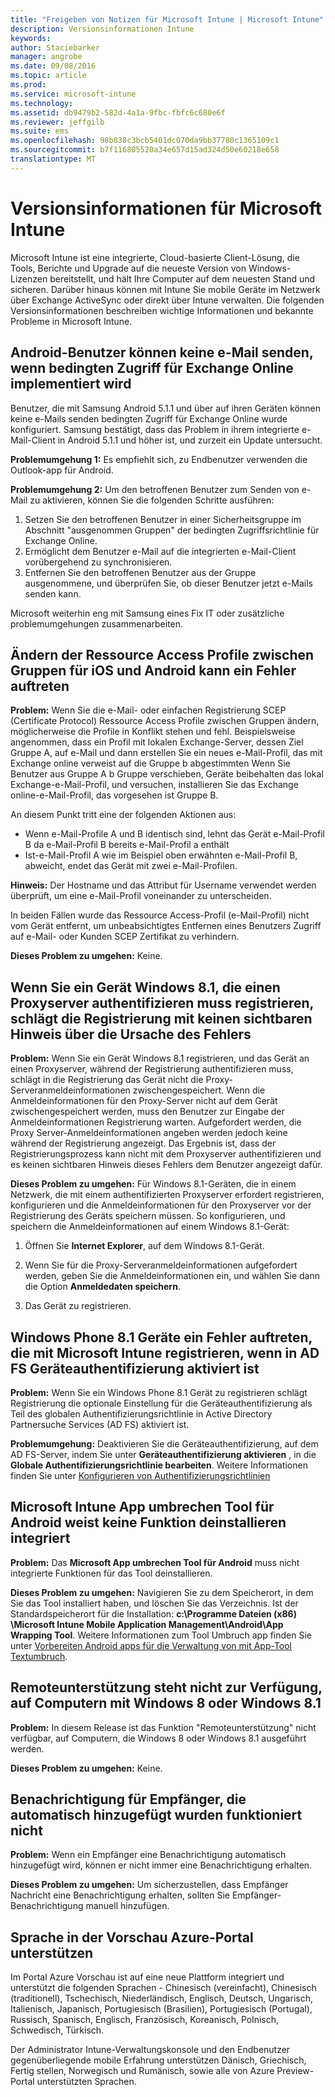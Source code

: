 ```yaml
---
title: "Freigeben von Notizen für Microsoft Intune | Microsoft Intune"
description: Versionsinformationen Intune
keywords: 
author: Staciebarker
manager: angrobe
ms.date: 09/08/2016
ms.topic: article
ms.prod: 
ms.service: microsoft-intune
ms.technology: 
ms.assetid: db9479b2-582d-4a1a-9fbc-fbfc6c680e6f
ms.reviewer: jeffgilb
ms.suite: ems
ms.openlocfilehash: 98b838c3bcb5401dc070da9bb37780c1365109c1
ms.sourcegitcommit: b7f116805520a34e657d15ad324d50e60218e658
translationtype: MT
---
```

# Versionsinformationen für Microsoft Intune
Microsoft Intune ist eine integrierte, Cloud-basierte Client-Lösung, die Tools, Berichte und Upgrade auf die neueste Version von Windows-Lizenzen bereitstellt, und hält Ihre Computer auf dem neuesten Stand und sicheren. Darüber hinaus können mit Intune Sie mobile Geräte im Netzwerk über Exchange ActiveSync oder direkt über Intune verwalten. Die folgenden Versionsinformationen beschreiben wichtige Informationen und bekannte Probleme in Microsoft Intune.


## Android-Benutzer können keine e-Mail senden, wenn bedingten Zugriff für Exchange Online implementiert wird

Benutzer, die mit Samsung Android 5.1.1 und über auf ihren Geräten können keine e-Mails senden bedingten Zugriff für Exchange Online wurde konfiguriert. Samsung bestätigt, dass das Problem in ihrem integrierte e-Mail-Client in Android 5.1.1 und höher ist, und zurzeit ein Update untersucht.

**Problemumgehung 1:** Es empfiehlt sich, zu Endbenutzer verwenden die Outlook-app für Android.

**Problemumgehung 2:** Um den betroffenen Benutzer zum Senden von e-Mail zu aktivieren, können Sie die folgenden Schritte ausführen:

1. Setzen Sie den betroffenen Benutzer in einer Sicherheitsgruppe im Abschnitt "ausgenommen Gruppen" der bedingten Zugriffsrichtlinie für Exchange Online.
2. Ermöglicht dem Benutzer e-Mail auf die integrierten e-Mail-Client vorübergehend zu synchronisieren.
3. Entfernen Sie den betroffenen Benutzer aus der Gruppe ausgenommene, und überprüfen Sie, ob dieser Benutzer jetzt e-Mails senden kann.

Microsoft weiterhin eng mit Samsung eines Fix IT oder zusätzliche problemumgehungen zusammenarbeiten.



## Ändern der Ressource Access Profile zwischen Gruppen für iOS und Android kann ein Fehler auftreten
**Problem:** Wenn Sie die e-Mail- oder einfachen Registrierung SCEP (Certificate Protocol) Ressource Access Profile zwischen Gruppen ändern, möglicherweise die Profile in Konflikt stehen und fehl. Beispielsweise angenommen, dass ein Profil mit lokalen Exchange-Server, dessen Ziel Gruppe A, auf e-Mail und dann erstellen Sie ein neues e-Mail-Profil, das mit Exchange online verweist auf die Gruppe b abgestimmten Wenn Sie Benutzer aus Gruppe A b Gruppe verschieben, Geräte beibehalten das lokal Exchange-e-Mail-Profil, und versuchen, installieren Sie das Exchange online-e-Mail-Profil, das vorgesehen ist Gruppe B.

An diesem Punkt tritt eine der folgenden Aktionen aus: 
* Wenn e-Mail-Profile A und B identisch sind, lehnt das Gerät e-Mail-Profil B da e-Mail-Profil B bereits e-Mail-Profil a enthält
* Ist-e-Mail-Profil A wie im Beispiel oben erwähnten e-Mail-Profil B, abweicht, endet das Gerät mit zwei e-Mail-Profilen.

**Hinweis:** Der Hostname und das Attribut für Username verwendet werden überprüft, um eine e-Mail-Profil voneinander zu unterscheiden.

In beiden Fällen wurde das Ressource Access-Profil (e-Mail-Profil) nicht vom Gerät entfernt, um unbeabsichtigtes Entfernen eines Benutzers Zugriff auf e-Mail- oder Kunden SCEP Zertifikat zu verhindern.

**Dieses Problem zu umgehen:** Keine.

## Wenn Sie ein Gerät Windows 8.1, die einen Proxyserver authentifizieren muss registrieren, schlägt die Registrierung mit keinen sichtbaren Hinweis über die Ursache des Fehlers
**Problem:** Wenn Sie ein Gerät Windows 8.1 registrieren, und das Gerät an einen Proxyserver, während der Registrierung authentifizieren muss, schlägt in die Registrierung das Gerät nicht die Proxy-Serveranmeldeinformationen zwischengespeichert. Wenn die Anmeldeinformationen für den Proxy-Server nicht auf dem Gerät zwischengespeichert werden, muss den Benutzer zur Eingabe der Anmeldeinformationen Registrierung warten. Aufgefordert werden, die Proxy Server-Anmeldeinformationen angeben werden jedoch keine während der Registrierung angezeigt. Das Ergebnis ist, dass der Registrierungsprozess kann nicht mit dem Proxyserver authentifizieren und es keinen sichtbaren Hinweis dieses Fehlers dem Benutzer angezeigt dafür.

**Dieses Problem zu umgehen:** Für Windows 8.1-Geräten, die in einem Netzwerk, die mit einem authentifizierten Proxyserver erfordert registrieren, konfigurieren und die Anmeldeinformationen für den Proxyserver vor der Registrierung des Geräts speichern müssen. So konfigurieren, und speichern die Anmeldeinformationen auf einem Windows 8.1-Gerät:

1.  Öffnen Sie **Internet Explorer**, auf dem Windows 8.1-Gerät.

2.  Wenn Sie für die Proxy-Serveranmeldeinformationen aufgefordert werden, geben Sie die Anmeldeinformationen ein, und wählen Sie dann die Option **Anmeldedaten speichern**.

3.  Das Gerät zu registrieren.

## Windows Phone 8.1 Geräte ein Fehler auftreten, die mit Microsoft Intune registrieren, wenn in AD FS Geräteauthentifizierung aktiviert ist
**Problem:** Wenn Sie ein Windows Phone 8.1 Gerät zu registrieren schlägt Registrierung die optionale Einstellung für die Geräteauthentifizierung als Teil des globalen Authentifizierungsrichtlinie in Active Directory Partnersuche Services (AD FS) aktiviert ist.

**Problemumgehung:** Deaktivieren Sie die Geräteauthentifizierung, auf dem AD FS-Server, indem Sie unter **Geräteauthentifizierung aktivieren** , in die **Globale Authentifizierungsrichtlinie bearbeiten**. Weitere Informationen finden Sie unter [Konfigurieren von Authentifizierungsrichtlinien](http://technet.microsoft.com/library/dn486781.aspx)


## Microsoft Intune App umbrechen Tool für Android weist keine Funktion deinstallieren integriert
**Problem:** Das **Microsoft App umbrechen Tool für Android** muss nicht integrierte Funktionen für das Tool deinstallieren.

**Dieses Problem zu umgehen:** Navigieren Sie zu dem Speicherort, in dem Sie das Tool installiert haben, und löschen Sie das Verzeichnis. Ist der Standardspeicherort für die Installation: **c:\Programme Dateien (x86) \Microsoft Intune Mobile Application Management\Android\App Wrapping Tool**. Weitere Informationen zum Tool Umbruch app finden Sie unter [Vorbereiten Android apps für die Verwaltung von mit App-Tool Textumbruch](/intune/deploy-use/prepare-android-apps-for-mobile-application-management-with-the-microsoft-intune-app-wrapping-tool).

## Remoteunterstützung steht nicht zur Verfügung, auf Computern mit Windows 8 oder Windows 8.1
**Problem:** In diesem Release ist das Funktion "Remoteunterstützung" nicht verfügbar, auf Computern, die Windows 8 oder Windows 8.1 ausgeführt werden.

**Dieses Problem zu umgehen:** Keine.

## Benachrichtigung für Empfänger, die automatisch hinzugefügt wurden funktioniert nicht
**Problem:** Wenn ein Empfänger eine Benachrichtigung automatisch hinzugefügt wird, können er nicht immer eine Benachrichtigung erhalten.

**Dieses Problem zu umgehen:** Um sicherzustellen, dass Empfänger Nachricht eine Benachrichtigung erhalten, sollten Sie Empfänger-Benachrichtigung manuell hinzufügen.

## Sprache in der Vorschau Azure-Portal unterstützen
Im Portal Azure Vorschau ist auf eine neue Plattform integriert und unterstützt die folgenden Sprachen - Chinesisch (vereinfacht), Chinesisch (traditionell), Tschechisch, Niederländisch, Englisch, Deutsch, Ungarisch, Italienisch, Japanisch, Portugiesisch (Brasilien), Portugiesisch (Portugal), Russisch, Spanisch, Englisch, Französisch, Koreanisch, Polnisch, Schwedisch, Türkisch.

Der Administrator Intune-Verwaltungskonsole und den Endbenutzer gegenüberliegende mobile Erfahrung unterstützen Dänisch, Griechisch, Fertig stellen, Norwegisch und Rumänisch, sowie alle von Azure Preview-Portal unterstützten Sprachen.
